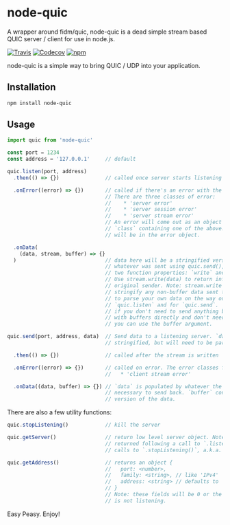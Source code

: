# node-quic

A wrapper around fidm/quic, node-quic is a dead simple stream based QUIC server / client for use in node.js.

[![Travis](https://travis-ci.org/Aaronik/node-quic.svg?branch=master)](https://travis-ci.org/aaronik/node-quic)
[![Codecov](https://img.shields.io/codecov/c/github/aaronik/node-quic.svg)](https://codecov.io/gh/aaronik/node-quic)
[![npm](https://img.shields.io/npm/v/node-quic.svg)](https://npmjs.com/package/node-quic)

node-quic is a simple way to bring QUIC / UDP into your application.

## Installation

```sh
npm install node-quic
```
## Usage

```js
import quic from 'node-quic'

const port = 1234
const address = '127.0.0.1'     // default

quic.listen(port, address)
  .then(() => {})               // called once server starts listening

  .onError((error) => {})       // called if there's an error with the listening.
                                // There are three classes of error:
                                //    * 'server error'
                                //    * 'server session error'
                                //    * 'server stream error'
                                // An error will come out as an object with key
                                // `class` containing one of the above. More information
                                // will be in the error object.

  .onData(
    (data, stream, buffer) => {}
  )                             // data here will be a stringified version of
                                // whatever was sent using quic.send(), stream will have
                                // two function properties: `write` and `end.`
                                // Use stream.write(data) to return information to the
                                // original sender. Note: stream.write will automatically
                                // stringify any non-buffer data sent to it, but you will need
                                // to parse your own data on the way out of `.onData` for
                                // `quic.listen` and for `quic.send`.  Use `stream.end()`
                                // if you don't need to send anything back. If you are working
                                // with buffers directly and don't need anything stringified,
                                // you can use the buffer argument.

quic.send(port, address, data)  // Send data to a listening server. `data` is automatically
                                // stringified, but will need to be parsed manually on receive.

  .then(() => {})               // called after the stream is written

  .onError((error) => {})       // called on error. The error classes for `quic.send` are:
                                //   * 'client stream error'

  .onData((data, buffer) => {}) // `data` is populated by whatever the receiving server deems
                                // necessary to send back. `buffer` contains the unstringified
                                // version of the data.
```

There are also a few utility functions:

```js
quic.stopListening()            // kill the server

quic.getServer()                // return low level server object. Note, a server will only be
                                // returned following a call to `.listen()` and preceding any
                                // calls to `.stopListening()`, a.k.a. when quic is listening.

quic.getAddress()               // returns an object {
                                //   port: <number>,
                                //   family: <string>, // like 'IPv4'
                                //   address: <string> // defaults to '127.0.0.1'
                                // }
                                // Note: these fields will be 0 or the empty string if quic
                                // is not listening.
```

Easy Peasy. Enjoy!
